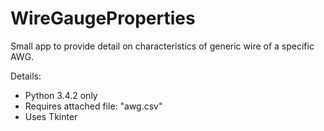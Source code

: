 WireGaugeProperties
===================

Small app to provide detail on characteristics of generic wire of a specific AWG.

Details:
+ Python 3.4.2 only
+ Requires attached file: "awg.csv"
+ Uses Tkinter
